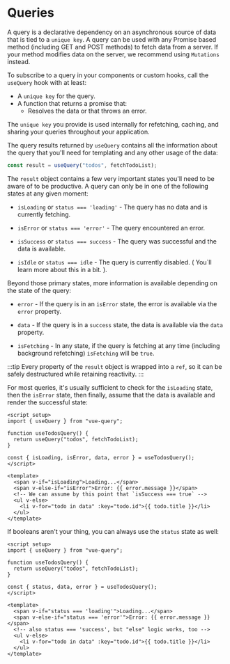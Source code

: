 # Queries

A query is a declarative dependency on an asynchronous source of data that is tied to a `unique key`. A query can be used with any Promise based method (including GET and POST methods) to fetch data from a server. If your method modifies data on the server, we recommend using `Mutations` instead.

To subscribe to a query in your components or custom hooks, call the `useQuery` hook with at least:

- A `unique key` for the query.
- A function that returns a promise that:
    - Resolves the data or that throws an error.


The `unique key` you provide is used internally for refetching, caching, and sharing your queries throughout your application.

The query results returned by `useQuery` contains all the information about the query that you'll need for templating and any other usage of the data:

```ts
const result = useQuery("todos", fetchTodoList);
```

The `result` object contains a few very important states you'll need to be aware of to be productive. A query can only be in one of the following states at any given moment:

- `isLoading` or `status === 'loading'` - The query has no data and is currently fetching.

- `isError` or `status === 'error'` - The query encountered an error.

- `isSuccess` or `status === success` - The query was successful and the data is available.

- `isIdle` or `status === idle` - The query is currently disabled. ( You`ll learn more about this in a bit. ).

Beyond those primary states, more information is available depending on the state of the query:

- `error` - If the query is in an `isError` state, the error is available via the `error` property.

- `data` - If the query is in a `success` state, the data is available via the `data` property.

- `isFetching` - In any state, if the query is fetching at any time (including background refetching) `isFetching` will be `true`.

:::tip
Every property of the `result` object is wrapped into a `ref`, so it can be safely destructured while retaining reactivity.
:::

For most queries, it's usually sufficient to check for the `isLoading` state, then the `isError` state, then finally, assume that the data is available and render the successful state:

```vue
<script setup>
import { useQuery } from "vue-query";

function useTodosQuery() {
  return useQuery("todos", fetchTodoList);
}

const { isLoading, isError, data, error } = useTodosQuery();
</script>

<template>
  <span v-if="isLoading">Loading...</span>
  <span v-else-if="isError">Error: {{ error.message }}</span>
  <!-- We can assume by this point that `isSuccess === true` -->
  <ul v-else>
    <li v-for="todo in data" :key="todo.id">{{ todo.title }}</li>
  </ul>
</template>
```

If booleans aren't your thing, you can always use the `status` state as well:

```vue
<script setup>
import { useQuery } from "vue-query";

function useTodosQuery() {
  return useQuery("todos", fetchTodoList);
}

const { status, data, error } = useTodosQuery();
</script>

<template>
  <span v-if="status === 'loading'">Loading...</span>
  <span v-else-if="status === 'error'">Error: {{ error.message }}</span>
  <!-- also status === 'success', but "else" logic works, too -->
  <ul v-else>
    <li v-for="todo in data" :key="todo.id">{{ todo.title }}</li>
  </ul>
</template>
```
